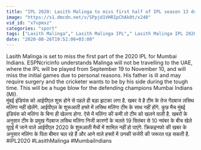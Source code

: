 ```yaml
---
title: "IPL 2020: Lasith Malinga to miss first half of IPL season 13 due to personal issues Oneindia Sports"
image: "https://s1.dmcdn.net/v/SPpjd1VHRIpChAk0t/x240"
vid_id: "x7vpmxz"
categories: "sport"
tags: ["Lasith Malinga"," Lasith Malinga IPL"," Lasith Malinga IPL 2020"]
date: "2020-08-26T19:52:06+03:00"
---
```

Lasith Malinga is set to miss the first part of the 2020 IPL for Mumbai Indians. ESPNcricinfo understands Malinga will not be travelling to the UAE, where the IPL will be played from September 19 to November 10, and will miss the initial games due to personal reasons. His father is ill and may require surgery and the cricketer wants to be by his side during the tough time. This will be a huge blow for the defending champions Mumbai Indians (MI).  <br>मुंबई इंडियंस को आईपीएल शुरू होने से पहले ही बड़ा झटका लगा है. खबर ये है टीम के तेज गेंदबाज लसिथ मलिंगा नहीं खेलेंगे. आईपीएल के शुरूआती हफ्ते में लसिथ मलिंगा टीम के साथ नहीं होंगे. कुछ मैच मुंबई इंडियंस को मलिंगा के बिना ही खेलना होगा. ऐसे में मलिंगा की कमी तो टीम को खलने वाली है. खबरों के अनुसार टीम के प्रमुख गेंदबाज लसिथ मलिंगा निजी कारणों के चलते 19 सितंबर से 10 नवंबर के बीच खेले यूएई में जाने वाले आईपीएल 2020 के शुरूआती मैचों में शामिल नहीं हो पाएंगे. क्रिकइनफो की खबर के अनुसार मलिंगा के पिता बीमार चल रहे हैं और आने वाले हफ्तों में उनकी सर्जरी की जरूरत पड़ सकती है.   <br>#IPL2020    #LasithMalinga    #MumbaiIndians
